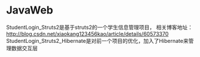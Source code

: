 # JavaWeb
StudentLogin_Struts2是基于struts2的一个学生信息管理项目，
相关博客地址：http://blog.csdn.net/xiaokang123456kao/article/details/60573370
StudentLogin_Struts2_Hibernate是对前一个项目的优化，加入了Hibernate来管理数据交互层
